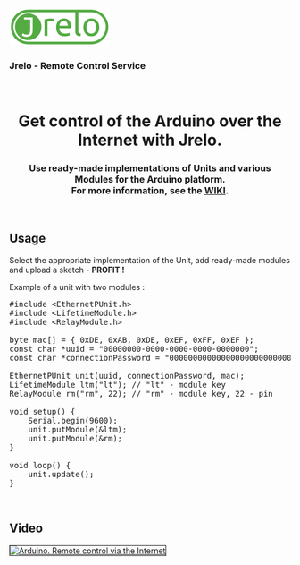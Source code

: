 <a target="_blank" href="https://jrelo.com"><img src="img/logo-lg.png" title="jrelo"></a> 
<h3>Jrelo - Remote Control Service</h3>
<br>
<h1 align="center">Get control of the Arduino over the Internet with Jrelo.</h1>
<h3 align="center">
    Use ready-made implementations of Units and various Modules for the Arduino platform.<br>
    For more information, see the <a href="https://github.com/jrelo-com/libraries/wiki">WIKI</a>.
</h3>

<br>

<h2>Usage</h2>
<p>
   Select the appropriate implementation of the Unit, add ready-made modules and upload a sketch - <b>PROFIT !</b> 
</p>
<p>Example of a unit with two modules :</p>


<pre>
#include &lt;EthernetPUnit.h&gt;
#include &lt;LifetimeModule.h&gt;
#include &lt;RelayModule.h&gt;

byte mac[] = { 0xDE, 0xAB, 0xDE, 0xEF, 0xFF, 0xEF };
const char *uuid = "00000000-0000-0000-0000-0000000";
const char *connectionPassword = "00000000000000000000000000000";

EthernetPUnit unit(uuid, connectionPassword, mac);
LifetimeModule ltm(&quot;lt&quot;); // "lt" - module key
RelayModule rm(&quot;rm&quot;, 22); // "rm" - module key, 22 - pin

void setup() {
    Serial.begin(9600);
    unit.putModule(&amp;ltm);
    unit.putModule(&amp;rm);
}

void loop() {
    unit.update();
}
</pre>

<br>

<h2>Video</h2>
<a href="http://www.youtube.com/watch?feature=player_embedded&v=cMK5AElEt_4" target="_blank">
    <img src="https://img.youtube.com/vi/cMK5AElEt_4/0.jpg" align="center" alt="Arduino. Remote control via the Internet" width="480" height="360" border="1" />
</a>
